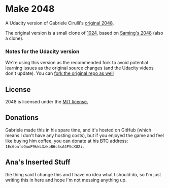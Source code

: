 # Make 2048
A Udacity version of Gabriele Cirulli's [original 2048](http://gabrielecirulli.github.io/2048/). 

The original version is a small clone of [1024](https://play.google.com/store/apps/details?id=com.veewo.a1024), based on [Saming's 2048](http://saming.fr/p/2048/) (also a clone).

### Notes for the Udacity version
We're using this version as the recommended fork to avoid potential learning issues as the original source changes (and the Udacity videos don't update). You can [fork the original repo as well](https://github.com/gabrielecirulli/2048)

## License
2048 is licensed under the [MIT license.](https://github.com/gabrielecirulli/2048/blob/master/LICENSE.txt)

## Donations
Gabriele made this in his spare time, and it's hosted on GitHub (which means I don't have any hosting costs), but if you enjoyed the game and feel like buying him coffee, you can donate at his BTC address: `1Ec6onfsQmoP9kkL3zkpB6c5sA4PVcXU2i`.
## Ana's Inserted Stuff
the thing said I change this and I have no idea what I should do, so I'm just writing this in here and hope I'm not messing anything up.
